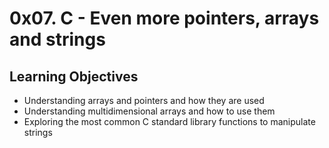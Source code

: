 # 0x07. C - Even more pointers, arrays and strings

## Learning Objectives

- Understanding arrays and pointers and how they are used
- Understanding multidimensional arrays and how to use them
- Exploring the most common C standard library functions to manipulate strings

